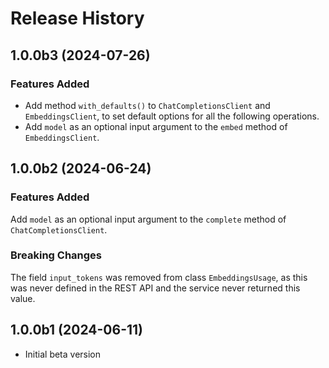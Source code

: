 # Release History

## 1.0.0b3 (2024-07-26)

### Features Added

* Add method `with_defaults()` to `ChatCompletionsClient` and `EmbeddingsClient`, to set default options for all the following operations.
* Add `model` as an optional input argument to the `embed` method of `EmbeddingsClient`.

## 1.0.0b2 (2024-06-24)

### Features Added

Add `model` as an optional input argument to the `complete` method of `ChatCompletionsClient`.

### Breaking Changes

The field `input_tokens` was removed from class `EmbeddingsUsage`, as this was never defined in the
REST API and the service never returned this value.

## 1.0.0b1 (2024-06-11)

- Initial beta version
